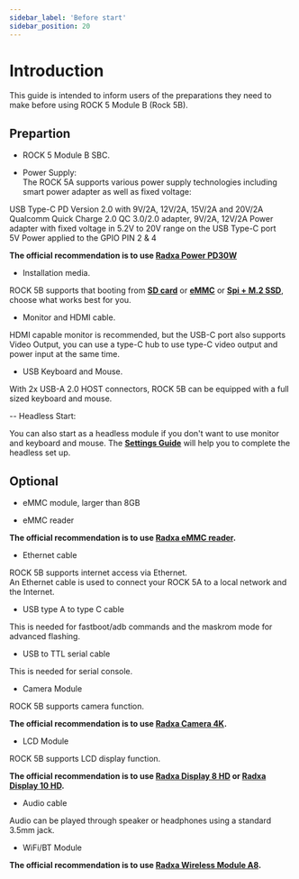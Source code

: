 ```yaml
---
sidebar_label: 'Before start'
sidebar_position: 20
---
```


# Introduction

This guide is intended to inform users of the preparations they need to make before using ROCK 5 Module B (Rock 5B). 

## Prepartion

- ROCK 5 Module B SBC.  

- Power Supply:   
The ROCK 5A supports various power supply technologies including smart power adapter as well as fixed voltage:

USB Type-C PD Version 2.0 with 9V/2A, 12V/2A, 15V/2A and 20V/2A
Qualcomm Quick Charge 2.0 QC 3.0/2.0 adapter, 9V/2A, 12V/2A
Power adapter with fixed voltage in 5.2V to 20V range on the USB Type-C port    
5V Power applied to the GPIO PIN 2 & 4

**The official recommendation is to use [Radxa Power PD30W](../../../accessories/pd-30w.md)**

- Installation media. 

ROCK 5B supports that booting from [**SD card**](../getting-started/sdcard-install) or [**eMMC**](../getting-started/emmc-install) or [**Spi + M.2 SSD**](../getting-started/m2-install), 
choose what works best for you. 

- Monitor and HDMI cable.

HDMI capable monitor is recommended, but the USB-C port also supports Video Output, you can use a type-C hub to use type-C video output and power input at the same time.

- USB Keyboard and Mouse. 

With 2x USB-A 2.0 HOST connectors, ROCK 5B can be equipped with a full sized keyboard and mouse.

-- Headless Start: 

You can also start as a headless module if you don't want to use monitor and keyboard and mouse. 
The [**Settings Guide**](../../configuration/headless) will help you to complete the headless set up.

## Optional

- eMMC module, larger than 8GB

- eMMC reader

**The official recommendation is to use [Radxa eMMC reader](../../../accessories/emmc-reader).**

- Ethernet cable

ROCK 5B supports internet access via Ethernet.  
An Ethernet cable is used to connect your ROCK 5A to a local network and the Internet.  

- USB type A to type C cable

This is needed for fastboot/adb commands and the maskrom mode for advanced flashing.

- USB to TTL serial cable

This is needed for serial console.

- Camera Module
    
ROCK 5B supports camera function.  

**The official recommendation is to use [Radxa Camera 4K](../../../accessories/camera-4k).**

- LCD Module

ROCK 5B supports LCD display function.  

**The official recommendation is to use [Radxa Display 8 HD](../../../accessories/lcd-8-hd) or [Radxa Display 10 HD](../../../accessories/lcd-10-hd).**

- Audio cable

Audio can be played through speaker or headphones using a standard 3.5mm jack.

- WiFi/BT Module

**The official recommendation is to use [Radxa Wireless Module A8](../../../accessories/wireless-a8).**
